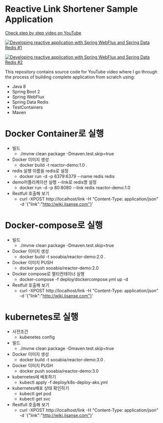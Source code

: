 # Reactive Link Shortener Sample Application

[Check step by step video on YouTube](https://www.youtube.com/watch?v=J9jQoFiP41A)

[![Developing reactive application with Spring WebFlux and Spring Data Redis #1](https://img.youtube.com/vi/KrxXdnCxiFg/0.jpg)](https://www.youtube.com/watch?v=KrxXdnCxiFg)

[![Developing reactive application with Spring WebFlux and Spring Data Redis #2](https://img.youtube.com/vi/fTIttl-Z4mk/0.jpg)](https://www.youtube.com/watch?v=fTIttl-Z4mk)

This repository contains source code for YouTube video where I go through the process of building complete application
from scratch using:

- Java 8
- Spring Boot 2
- Spring WebFlux
- Spring Data Redis
- TestContainers
- Maven

# Docker Container로 실행

- 빌드
  - ./mvnw clean package -Dmaven.test.skip=true
- Docker 이미지 생성
  - docker build -t reactor-demo:1.0 .
- redis 실행 이름을 redis로 설정
  - docker run -d -p 6379:6379 --name redis redis
- demo어플리케이션 실행 --link로 redis명 설정
  - docker run -d -p 80:8080 --link redis reactor-demo:1.0
- Restfull 호출해 보기
  - curl -XPOST http://localhost/link -H "Content-Type: application/json" -d '{"link":"http://wiki.iisanse.com"}'



# Docker-compose로 실행
- 빌드
  - ./mvnw clean package -Dmaven.test.skip=true
- Docker 이미지 생성
  - docker build -t sooabia/reactor-demo:2.0 .
- Docker 이미지 PUSH
  - docker push sooabia/reactor-demo:2.0
- Docker compose로 멀티컨테이너 실행
  - docker-compose -f deploy/dockercompose.yml up -d
- Restfull 호출해 보기
  - curl -XPOST http://localhost/link -H "Content-Type: application/json" -d '{"link":"http://wiki.iisanse.com"}'


# kubernetes로 실행
- 사전조건
  - kubenetes config
- 빌드
  - ./mvnw clean package -Dmaven.test.skip=true
- Docker 이미지 생성
  - docker build -t sooabia/reactor-demo:3.0 .
- Docker 이미지 PUSH
  - docker push sooabia/reactor-demo:3.0
- kubernetes에 배포하기
  - kubectl apply -f deploy/k8s-deploy-aks.yml
- kubernetes배포 상태 확인하기 
  - kubectl get pod
  - kubectl get svc
- Restfull 호출해 보기
  - curl -XPOST http://localhost/link -H "Content-Type: application/json" -d '{"link":"http://wiki.iisanse.com"}'
